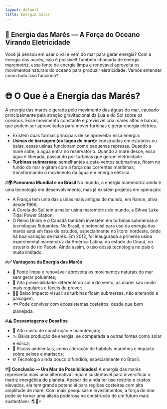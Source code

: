 ```yaml
---
layout: default
title: Energia Solar
---
```


## **🌊 Energia das Marés — A Força do Oceano Virando Eletricidade**

Você já pensou em usar o vai e vem do mar para gerar energia? Com a energia das marés, isso é possível! Também chamada de energia maremotriz, essa fonte de energia limpa e renovável aproveita os movimentos naturais do oceano para produzir eletricidade. Vamos entender como tudo isso funciona?

# **🌐 O Que é a Energia das Marés?**
A energia das marés é gerada pelo movimento das águas do mar, causado principalmente pela atração gravitacional da Lua e do Sol sobre os oceanos. Esse movimento constante e previsível cria marés altas e baixas, que podem ser aproveitadas para mover turbinas e gerar energia elétrica.
* Existem duas formas principais de se aproveitar essa energia:
* **Usinas de barragem (ou lagoa de maré):** construídas em estuários ou baías, essas usinas funcionam como pequenas represas. Quando a maré sobe, a água entra no reservatório. Quando a maré desce, essa água é liberada, passando por turbinas que geram eletricidade.
* **Turbinas submersas:** semelhantes a cata-ventos submarinos, ficam no fundo do mar e giram com a força das correntes marítimas, transformando o movimento da água em energia elétrica.

#**🌍 Panorama Mundial e no Brasil**
No mundo, a energia maremotriz ainda é uma tecnologia em desenvolvimento, mas já existem projetos em operação:
* A França tem uma das usinas mais antigas do mundo, em Rance, ativa desde 1966;
* A Coreia do Sul tem a maior usina maremotriz do mundo, a Sihwa Lake Tidal Power Station;
* O Reino Unido e o Canadá também investem em turbinas submersas e tecnologias flutuantes.
No Brasil, o potencial para uso da energia das marés está em fase de estudos, especialmente no litoral nordeste, onde há boa variação de marés. Em 2012, foi inaugurada a primeira usina experimental maremotriz da América Latina, no estado do Ceará, no estuário do rio Pacoti. Ainda assim, o uso dessa tecnologia no país é muito limitado.

#**✅ Vantagens da Energia das Marés**
* 🌊 Fonte limpa e renovável: aproveita os movimentos naturais do mar sem gerar poluentes;
* 🔁 Alta previsibilidade: diferente do sol e do vento, as marés são muito mais regulares e fáceis de prever;
* 🧘‍♂️ Baixo impacto visual: as turbinas ficam submersas, não alterando a paisagem;
* 🐟 Pode conviver com ecossistemas costeiros, desde que bem planejada.

#**⚠️ Desvantagens e Desafios**
* 💸 Alto custo de construção e manutenção;
* 📉 Baixa produção de energia, se comparada a outras fontes como solar e eólica;
* 🐠 Riscos ambientais, como alteração de habitats marinhos e impacto sobre peixes e mariscos;
* 🌐 Tecnologia ainda pouco difundida, especialmente no Brasil.

#**🌊 Conclusão — Um Mar de Possibilidades!**
A energia das marés representa mais uma alternativa limpa e sustentável para diversificar a matriz energética do planeta. Apesar de ainda ter uso restrito e custos elevados, ela tem grande potencial para regiões costeiras com alta amplitude de maré.
Com mais pesquisas e investimentos, a força do mar pode se tornar uma aliada poderosa na construção de um futuro mais sustentável. 🌎🌊⚡
